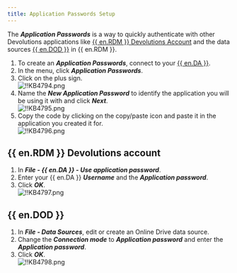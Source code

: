 ```yaml
---
title: Application Passwords Setup
---
```

The ***Application Passwords*** is a way to quickly authenticate with other Devolutions applications like [{{ en.RDM }} Devolutions Account](#account) and the data sources [{{ en.DOD }}](#data) in {{ en.RDM }}.

1. To create an ***Application Passwords***, connect to your [{{ en.DA }}](https://portal.devolutions.com/).
1. In the menu, click ***Application Passwords***.
1. Click on the plus sign.  
![!!KB4794.png](https://webdevolutions.azureedge.net/docs/en/kb/KB4794.png)
1. Name the ***New Application Password*** to identify the application you will be using it with and click ***Next***.  
![!!KB4795.png](https://webdevolutions.azureedge.net/docs/en/kb/KB4795.png)
1. Copy the code by clicking on the copy/paste icon and paste it in the application you created it for.  
![!!KB4796.png](https://webdevolutions.azureedge.net/docs/en/kb/KB4796.png)

## {{ en.RDM }} Devolutions account
<a name="account"></a>

1. In ***File - {{ en.DA }} - Use application password***.
1. Enter your {{ en.DA }} ***Username*** and the ***Application password***.
1. Click ***OK***.  
![!!KB4797.png](https://webdevolutions.azureedge.net/docs/en/kb/KB4797.png)

## {{ en.DOD }}
<a name="data"></a>

1. In ***File - Data Sources***, edit or create an Online Drive data source.
1. Change the ***Connection mode*** to ***Application password*** and enter the ***Application password***.
1. Click ***OK***.  
![!!KB4798.png](https://webdevolutions.azureedge.net/docs/en/kb/KB4798.png)
